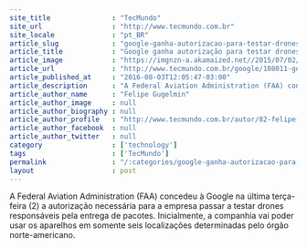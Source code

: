 ```yaml
---
site_title               : "TecMundo"
site_url                 : "http://www.tecmundo.com.br"
site_locale              : "pt_BR"
article_slug             : "google-ganha-autorizacao-para-testar-drones-de-entrega-nos-eua"
article_title            : "Google ganha autorização para testar drones de entrega nos EUA"
article_image            : "https://imgnzn-a.akamaized.net//2015/07/02/02180232140601-t1200x480.jpg"
article_url              : "http://www.tecmundo.com.br/google/108011-google-ganha-autorizacao-testar-drones-entrega-eua.htm"
article_published_at     : "2016-08-03T12:05:47-03:00"
article_description      : "A Federal Aviation Administration (FAA) concedeu à Google na última terça-feira (2) a autorização necessária para a empresa passar a testar drones responsáveis pela entrega de pacotes. Inicialmente, a companhia vai poder usar os aparelhos em somente seis localizações determinadas pelo órgão norte-americano."
article_author_name      : "Felipe Gugelmin"
article_author_image     : null
article_author_biography : null
article_author_profile   : "http://www.tecmundo.com.br/autor/82-felipe-gugelmin/"
article_author_facebook  : null
article_author_twitter   : null
category                 : ['technology']
tags                     : ['TecMundo']
permalink                : "/:categories/google-ganha-autorizacao-para-testar-drones-de-entrega-nos-eua/"
layout                   : post
---
```


A Federal Aviation Administration (FAA) concedeu à Google na última terça-feira (2) a autorização necessária para a empresa passar a testar drones responsáveis pela entrega de pacotes. Inicialmente, a companhia vai poder usar os aparelhos em somente seis localizações determinadas pelo órgão norte-americano.

